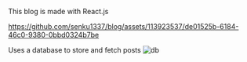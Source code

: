 This blog is made with React.js


https://github.com/senku1337/blog/assets/113923537/de01525b-6184-46c0-9380-0bbd0324b7be

Uses a database to store and fetch posts 
![db](https://github.com/senku1337/blog/assets/113923537/c4726e0b-e531-4c9a-a2b9-28b512cf2f07)
